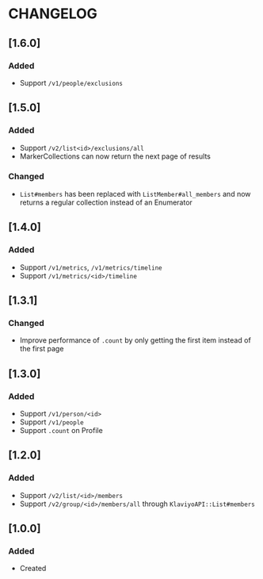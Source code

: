 # CHANGELOG

## [1.6.0]

### Added

 - Support `/v1/people/exclusions`

## [1.5.0]

### Added

 - Support `/v2/list<id>/exclusions/all`
 - MarkerCollections can now return the next page of results

### Changed

 - `List#members` has been replaced with `ListMember#all_members` and now returns a regular collection instead of an Enumerator

## [1.4.0]

### Added

 - Support `/v1/metrics`, `/v1/metrics/timeline`
 - Support `/v1/metrics/<id>/timeline`

## [1.3.1]

### Changed

 - Improve performance of `.count` by only getting the first item instead of the first page

## [1.3.0]

### Added

 - Support `/v1/person/<id>`
 - Support `/v1/people`
 - Support `.count` on Profile

## [1.2.0]

### Added

 - Support `/v2/list/<id>/members`
 - Support `/v2/group/<id>/members/all` through `KlaviyoAPI::List#members`

## [1.0.0]

### Added

- Created
